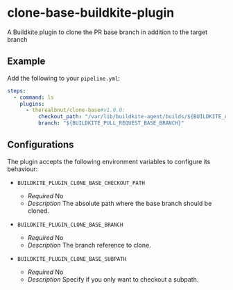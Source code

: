 # clone-base-buildkite-plugin
A Buildkite plugin to clone the PR base branch in addition to the target branch

## Example

Add the following to your `pipeline.yml`:

```yml
steps:
  - command: ls
    plugins:
      - therealbnut/clone-base#v1.0.0:
          checkout_path: "/var/lib/buildkite-agent/builds/${BUILDKITE_AGENT_NAME}/${BUILDKITE_PIPELINE_NAME}"
          branch: "${BUILDKITE_PULL_REQUEST_BASE_BRANCH}"
```

## Configurations

The plugin accepts the following environment variables to configure its behaviour:

 * `BUILDKITE_PLUGIN_CLONE_BASE_CHECKOUT_PATH`

     - *Required* No
     - *Description* The absolute path where the base branch should be cloned.

 * `BUILDKITE_PLUGIN_CLONE_BASE_BRANCH`

     - *Required* No
     - *Description* The branch reference to clone.

 * `BUILDKITE_PLUGIN_CLONE_BASE_SUBPATH`

     - *Required* No
     - *Description* Specify if you only want to checkout a subpath.
